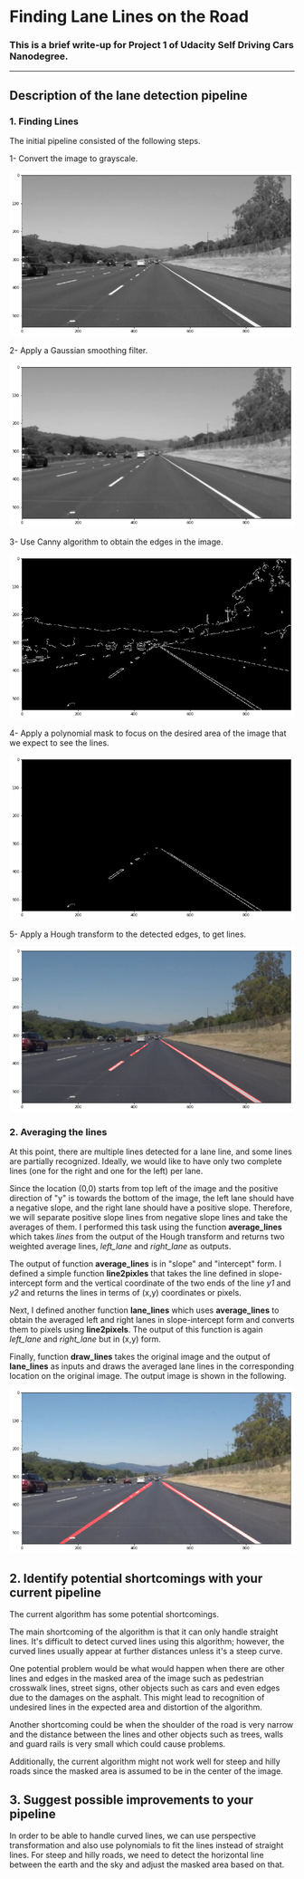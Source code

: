 # **Finding Lane Lines on the Road** 

### This is a brief write-up for Project 1 of Udacity Self Driving Cars Nanodegree. 




[//]: # (Image References)

[image1]: ./report_images/gray.png 
[image2]: ./report_images/gray_blurred.png 
[image3]: ./report_images/edges.png 
[image4]: ./report_images/masked_edges.png 
[image5]: ./report_images/lines.png 
[image6]: ./report_images/avg_lanes.png 



---

## Description of the lane detection pipeline

### 1. Finding Lines 

The initial pipeline consisted of the following steps. 

1- Convert the image to grayscale.

![alt text][image1]

2- Apply a Gaussian smoothing filter.

![alt text][image2]

3- Use Canny algorithm to obtain the edges in the image.

![alt text][image3]

4- Apply a polynomial mask to focus on the desired area of the image that we expect to see the lines.

![alt text][image4]

5- Apply a Hough transform to the detected edges, to get lines.

![alt text][image5]

### 2. Averaging the lines
At this point, there are multiple lines detected for a lane line, and some lines are partially recognized. Ideally, we would like to have only two complete lines (one for the right and one for the left) per lane.

Since the location (0,0) starts from top left of the image and the positive direction of "y" is towards the bottom of the image, the left lane should have a negative slope, and the right lane should have a positive slope. Therefore, we will separate positive slope lines from  negative slope lines and take the averages of them. I performed this task using the function **average_lines** which takes *lines* from the output of the Hough transform and returns two weighted average lines, *left_lane* and *right_lane* as outputs.

The output of function **average_lines** is in "slope" and "intercept" form. I defined a simple function **line2pixles** that takes the line defined in slope-intercept form and the vertical coordinate of the two ends of the line *y1* and *y2* and returns the lines in terms of (x,y) coordinates or pixels. 

Next, I defined another function **lane_lines** which uses **average_lines** to obtain the averaged left and right lanes in slope-intercept form and converts them to pixels using **line2pixels**. The output of this function is again *left_lane* and *right_lane* but in (x,y) form.

Finally, function **draw_lines** takes the original image and the output of **lane_lines** as inputs and draws the averaged lane lines in the corresponding location on the original image. The output image is shown in the following.

![alt text][image6]


## 2. Identify potential shortcomings with your current pipeline
The current algorithm has some potential shortcomings.

The main shortcoming of the algorithm is that it can only handle straight lines. It's difficult to detect curved lines using this algorithm; however, the curved lines usually appear at further distances unless it's a steep curve.  

One potential problem would be what would happen when there are other lines and edges in the masked area of the image such as pedestrian crosswalk lines, street signs, other objects such as cars and even edges due to the damages on the asphalt. This might lead to recognition of undesired lines in the expected area and distortion of the algorithm.

Another shortcoming could be when the shoulder of the road is very narrow and the distance between the lines and other objects such as trees, walls and guard rails is very small which could cause problems.

Additionally, the current algorithm might not work well for steep and hilly roads since the masked area is assumed to be in the center of the image.

## 3. Suggest possible improvements to your pipeline

In order to be able to handle curved lines, we can use perspective transformation and also use polynomials to fit the lines instead of straight lines. For steep and hilly roads, we need to detect the horizontal line between the earth and the sky and adjust the masked area based on that.


